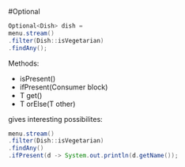#Optional

``` Java
Optional<Dish> dish =
menu.stream()
.filter(Dish::isVegetarian)
.findAny();
```

Methods:

- isPresent()
- ifPresent(Consumer<T> block)
- T get()
- T orElse(T other)

gives interesting possibilites:

``` Java
menu.stream()
.filter(Dish::isVegetarian)
.findAny()
.ifPresent(d -> System.out.println(d.getName());
```

